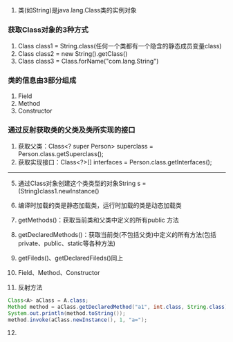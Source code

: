 1. 类(如String)是java.lang.Class类的实例对象

### 获取Class对象的3种方式
1. Class class1 = String.class(任何一个类都有一个隐含的静态成员变量class)
2. Class class2 = new String().getClass()
3. Class class3 = Class.forName("com.lang.String")
### 类的信息由3部分组成
1. Field
2. Method
3. Constructor
### 通过反射获取类的父类及类所实现的接口
1. 获取父类：Class<? super Person> superclass = Person.class.getSuperclass();
2.  获取实现接口：Class<?>[] interfaces = Person.class.getInterfaces();
--------
5. 通过Class对象创建这个类类型的对象String s = (String)class1.newInstance()

6. 编译时加载的类是静态加载类，运行时加载的类是动态加载类

7. getMethods()：获取当前类和父类中定义的所有public 方法

8. getDeclaredMethods()：获取当前类(不包括父类)中定义的所有方法(包括private、public、static等各种方法)

9. getFileds()、getDeclaredFileds()同上

10. Field、Method、Constructor

11. 反射方法

```Java
Class<A> aClass = A.class;
Method method = aClass.getDeclaredMethod("a1", int.class, String.class);
System.out.println(method.toString());
method.invoke(aClass.newInstance(), 1, "a=");
```

12. 